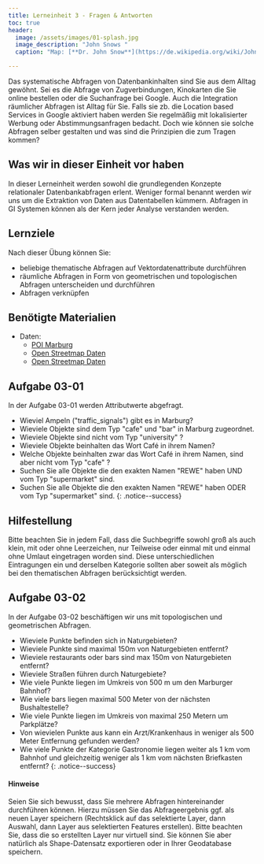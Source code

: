 ```yaml
---
title: Lerneinheit 3 - Fragen & Antworten
toc: true
header:
  image: /assets/images/01-splash.jpg
  image_description: "John Snows "
  caption: "Map: [**Dr. John Snow**](https://de.wikipedia.org/wiki/John_Snow_(Mediziner)) [Wellcome Library via wikimedia](https://w.wiki/QtV)"

---
```



Das systematische Abfragen von Datenbankinhalten sind Sie aus dem Alltag gewöhnt. Sei es die Abfrage von Zugverbindungen, Kinokarten die Sie online bestellen  oder die Suchanfrage bei Google. <!--more-->
Auch die Integration räumlicher Abfragen ist Alltag für Sie. Falls sie zb. die Location based Services in Google aktiviert haben werden Sie regelmäßig mit lokalisierter Werbung oder Abstimmungsanfragen bedacht. Doch wie können sie solche Abfragen selber gestalten und was sind die Prinzipien die zum Tragen kommen?

## Was wir in dieser Einheit vor haben
In dieser Lerneinheit werden sowohl die grundlegenden Konzepte relationaler Datenbankabfragen erlent. Weniger formal benannt werden wir uns um die Extraktion von Daten aus Datentabellen kümmern. Abfragen in GI Systemen können als der Kern jeder Analyse verstanden werden. 

## Lernziele 

Nach dieser Übung können Sie:

  *  beliebige thematische Abfragen auf Vektordatenattribute durchführen 
  *  räumliche Abfragen in Form von geometrischen und topologischen Abfragen unterscheiden und durchführen
  *  Abfragen verknüpfen


## Benötigte Materialien

* Daten:
  * [POI Marburg](https://raw.githubusercontent.com/gisma-courses/bsc-geoinfo-basic/master/docs/assets/data/mr_points.zip)
  * [Open Streetmap Daten](https://raw.githubusercontent.com/gisma-courses/bsc-geoinfo-basic/master/docs/assets/data/mr_nat.zip)
  * [Open Streetmap Daten](https://raw.githubusercontent.com/gisma-courses/bsc-geoinfo-basic/master/docs/assets/data/mr_roads.zip)



## Aufgabe 03-01


In der Aufgabe 03-01 werden Attributwerte abgefragt.

* Wieviel Ampeln ("traffic_signals") gibt es in Marburg?
* Wieviele Objekte sind dem Typ "cafe" und "bar" in Marburg zugeordnet.
* Wieviele Objekte sind nicht vom Typ "university" ?
* Wieviele Objekte beinhalten das Wort Café in ihrem Namen? 
* Welche Objekte beinhalten zwar das Wort Café in ihrem Namen, sind aber nicht vom Typ "cafe" ?
* Suchen Sie alle Objekte die den exakten Namen "REWE" haben UND vom Typ "supermarket" sind.
* Suchen Sie alle Objekte die den exakten Namen "REWE" haben ODER vom Typ "supermarket" sind.
{: .notice--success}

## Hilfestellung 

Bitte beachten Sie in jedem Fall, dass die Suchbegriffe sowohl groß als auch klein, mit oder ohne Leerzeichen, nur Teilweise oder einmal mit und einmal ohne Umlaut eingetragen worden sind. Diese unterschiedlichen Eintragungen ein und derselben Kategorie sollten aber soweit als möglich bei den thematischen Abfragen berücksichtigt werden. 


## Aufgabe 03-02


In der Aufgabe 03-02 beschäftigen wir uns mit topologischen und geometrischen Abfragen.



  - Wieviele Punkte befinden sich in Naturgebieten?
  - Wieviele Punkte sind maximal 150m von Naturgebieten entfernt?
  - Wieviele restaurants oder bars sind max 150m von Naturgebieten entfernt?
  - Wieviele Straßen führen durch Naturgebiete?
  - Wie viele Punkte liegen im Umkreis von 500 m um den Marburger Bahnhof?
  - Wie viele bars liegen maximal 500 Meter von der nächsten Bushaltestelle?
  - Wie viele Punkte liegen im Umkreis von maximal 250 Metern um Parkplätze?
  - Von wievielen Punkte aus kann ein Arzt/Krankenhaus in weniger als 500 Meter Entfernung gefunden werden?
  - Wie viele Punkte der Kategorie Gastronomie liegen weiter als 1 km vom Bahnhof und gleichzeitig weniger als 1 km vom nächsten Briefkasten entfernt?
{: .notice--success}


#### Hinweise

 Seien Sie sich bewusst, dass Sie mehrere Abfragen hintereinander durchführen können. Hierzu müssen Sie das Abfrageergebnis ggf. als neuen Layer speichern (Rechtsklick auf das selektierte Layer, dann Auswahl, dann Layer aus selektierten Features erstellen). Bitte beachten Sie, dass die so erstellten Layer nur virtuell sind. Sie können Sie aber natürlich als Shape-Datensatz exportieren oder in Ihrer Geodatabase speichern.


